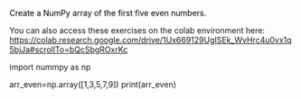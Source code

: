 <p><span style="color:#000000">Create a NumPy array of the first five even numbers.</span></p>

<p>You can also access these exercises on the colab environment here:&nbsp;<br />
<a href="https://colab.research.google.com/drive/1Ux669129UgISEk_WvHrc4u0vx1q5bjJa#scrollTo=bQcSbgROxrKc">https://colab.research.google.com/drive/1Ux669129UgISEk_WvHrc4u0vx1q5bjJa#scrollTo=bQcSbgROxrKc</a></p>


import nummpy as np

arr_even=np.array([1,3,5,7,9])
print(arr_even)
